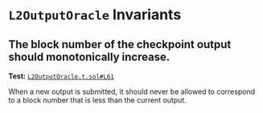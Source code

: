 # `L2OutputOracle` Invariants

## The block number of the checkpoint output should monotonically increase.
**Test:** [`L2OutputOracle.t.sol#L61`](../contracts/test/invariants/L2OutputOracle.t.sol#L61)

When a new output is submitted, it should never be allowed to correspond to a block number that is less than the current output. 
